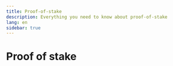 ```yaml
---
title: Proof-of-stake
description: Everything you need to know about proof-of-stake
lang: en
sidebar: true
---
```


# Proof of stake
